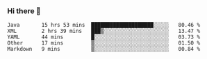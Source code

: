 ### Hi there 👋

<!--
**urzz/urzz** is a ✨ _special_ ✨ repository because its `README.md` (this file) appears on your GitHub profile.

Here are some ideas to get you started:

- 🔭 I’m currently working on ...
- 🌱 I’m currently learning ...
- 👯 I’m looking to collaborate on ...
- 🤔 I’m looking for help with ...
- 💬 Ask me about ...
- 📫 How to reach me: ...
- 😄 Pronouns: ...
- ⚡ Fun fact: ...
-->

<!--START_SECTION:waka-->
```text
Java       15 hrs 53 mins  ████████████████████░░░░░   80.46 % 
XML        2 hrs 39 mins   ███▒░░░░░░░░░░░░░░░░░░░░░   13.47 % 
YAML       44 mins         █░░░░░░░░░░░░░░░░░░░░░░░░   03.73 % 
Other      17 mins         ▒░░░░░░░░░░░░░░░░░░░░░░░░   01.50 % 
Markdown   9 mins          ▒░░░░░░░░░░░░░░░░░░░░░░░░   00.84 % 
```
<!--END_SECTION:waka-->

